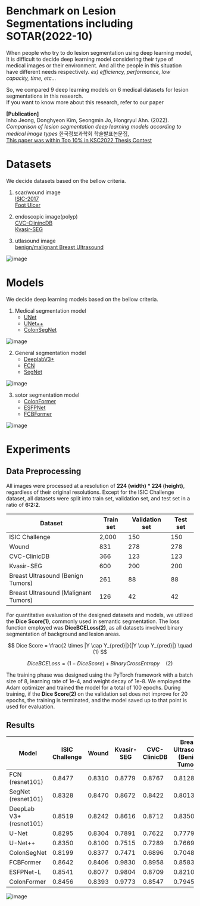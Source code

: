 # Benchmark on Lesion Segmentations including SOTAR(2022-10)   

When people who try to do lesion segmentation using deep learning model, It is difficult to decide deep learning model considering their type of medical images or their environment. And all the people in this situation have different needs respectively. *ex) efficiency, performance, low capacity, time, etc...*   

So, we compared 9 deep learning models on 6 medical datasets for lesion segmentations in this research.   
If you want to know more about this research, refer to our paper 

**[Publication]**  
Inho Jeong, Donghyeon Kim, Seongmin Jo, Hongryul Ahn. (2022).   
*Comparison of lesion segmentation deep learning models according to medical image types* 한국정보과학회 학술발표논문집,   
[This paper was within Top 10% in KSC2022 Thesis Contest](https://drive.google.com/file/d/1WF2dsHzyrh-AO1TXi9Ndd6PBuWzqniaR/view?usp=sharing)
# Datasets   
We decide datasets based on the bellow criteria.   

1. scar/wound image   
[ISIC-2017](https://challenge.isic-archive.com/data/#2017)   
[Foot Ulcer](https://paperswithcode.com/dataset/dfuc2021)   
2. endoscopic image(polyp)   
[CVC-ClinincDB](https://paperswithcode.com/dataset/cvc-clinicdb)   
[Kvasir-SEG](https://paperswithcode.com/dataset/kvasir-seg)   

3. utlasound image   
[benign/malignant Breast Ultrasound]()

![image](https://github.com/SeongminCC/Benchmark-Lesion-segmentation/assets/110529690/bc10e997-a24a-4933-bd17-deeed4de0a1e)

# Models   
We decide deep learning models based on the bellow criteria.   

1. Medical segmentation model
   - [UNet](https://paperswithcode.com/paper/u-net-convolutional-networks-for-biomedical)
   - [UNet++](https://paperswithcode.com/paper/unet-a-nested-u-net-architecture-for-medical)
   - [ColonSegNet](https://paperswithcode.com/paper/real-time-polyp-detection-localisation-and)  
     
  ![image](https://github.com/SeongminCC/Benchmark-Lesion-segmentation/assets/110529690/d17c4e55-9d9a-4cad-8e9b-f2e195852e94)

2. General segmentation model
   - [DeeplabV3+](https://github.com/VainF/DeepLabV3Plus-Pytorch)
   - [FCN](https://paperswithcode.com/method/fcn)
   - [SegNet](https://paperswithcode.com/method/segnet)
       
![image](https://github.com/SeongminCC/Benchmark-Lesion-segmentation/assets/110529690/ad45589c-c5f1-4cef-a6b3-71104b7aec2d)

3. sotor segmentation model
   - [ColonFormer](https://paperswithcode.com/paper/colonformer-an-efficient-transformer-based)
   - [ESFPNet](https://paperswithcode.com/paper/esfpnet-efficient-deep-learning-architecture)
   - [FCBFormer](https://paperswithcode.com/paper/fcn-transformer-feature-fusion-for-polyp)
       
![image](https://github.com/SeongminCC/Benchmark-Lesion-segmentation/assets/110529690/0c92d4dc-b05c-4337-81a9-f204b72c8417)


# Experiments
## Data Preprocessing
All images were processed at a resolution of **224 (width) * 224 (height)**, regardless of their original resolutions. Except for the ISIC Challenge dataset, all datasets were split into train set, validation set, and test set in a ratio of **6:2:2**.

| Dataset                              | Train set | Validation set | Test set |
|--------------------------------------|-----------|----------------|----------|
| ISIC Challenge                       | 2,000     | 150            | 150      |
| Wound                                | 831       | 278            | 278      |
| CVC-ClinicDB                         | 366       | 123            | 123      |
| Kvasir-SEG                           | 600       | 200            | 200      |
| Breast Ultrasound (Benign Tumors)    | 261       | 88             | 88       |
| Breast Ultrasound (Malignant Tumors) | 126       | 42             | 42       |

For quantitative evaluation of the designed datasets and models, we utilized the **Dice Score(1)**, commonly used in semantic segmentation. The loss function employed was **DiceBCELoss(2)**, as all datasets involved binary segmentation of background and lesion areas.  

$$ Dice Score = \frac{2 \times |Y \cap Y_{pred}|}{|Y \cup Y_{pred}|} \quad (1) $$

$$ Dice BCELoss = (1 - Dice Score) + Binary Cross Entropy \quad (2) $$

The training phase was designed using the PyTorch framework with a batch size of 8, learning rate of 1e-4, and weight decay of 1e-8. We employed the Adam optimizer and trained the model for a total of 100 epochs. During training, if the **Dice Score(2)** on the validation set does not improve for 20 epochs, the training is terminated, and the model saved up to that point is used for evaluation.

## Results
| Model          | ISIC Challenge | Wound   | Kvasir-SEG | CVC-ClinicDB | Breast Ultrasound (Benign Tumors) | Breast Ultrasound (Malignant Tumors) |
|----------------|----------------|---------|------------|--------------|------------------------------------|--------------------------------------|
| FCN (resnet101)       | 0.8477         | 0.8310  | 0.8779     | 0.8767       | 0.8128                             | 0.7531                               |
| SegNet (resnet101)    | 0.8328         | 0.8470  | 0.8672     | 0.8422       | 0.8013                             | 0.7415                               |
| DeepLab V3+ (resnet101) | 0.8519       | 0.8242  | 0.8616     | 0.8712       | 0.8350                             | 0.7720                               |
| U-Net          | 0.8295         | 0.8304  | 0.7891     | 0.7622       | 0.7779                             | 0.6687                               |
| U-Net++        | 0.8350         | 0.8100  | 0.7515     | 0.7289       | 0.7669                             | 0.7089                               |
| ColonSegNet    | 0.8199         | 0.8377  | 0.7471     | 0.6896       | 0.7048                             | 0.6455                               |
| FCBFormer      | 0.8642         | 0.8406  | 0.9830     | 0.8958       | 0.8583                             | 0.7974                               |
| ESFPNet-L      | 0.8541         | 0.8077  | 0.9804     | 0.8709       | 0.8210                             | 0.8050                               |
| ColonFormer    | 0.8456         | 0.8393  | 0.9773     | 0.8547       | 0.7945                             | 0.7984                               |



![image](https://github.com/SeongminCC/Benchmark-Lesion-segmentation/assets/110529690/448d1394-695e-4f55-803d-bb4e9005d1ee)
